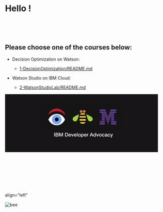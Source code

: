 # Hello !
    

<br>
<br>
<br>

## Please choose one of the courses below:


     
+ Decision Optimization on Watson:
  + [1-DecisionOptimization/README.md](1-DecisionOptimizationWorkshop/README.md)

+ Watson Studio on IBM Cloud:    
  + [2-WatsonStudioLab/README.md](2-WatsonStudioWorkshop/README.md)    


![w5-2](/images/w5-2.png)


<!--
<p style="text-align:center;"><img src="https://ertogrul.github.io/images/w5-3.gif"
     alt="bee" /></p>
 -->


<br>
<br>
<br>
<br>
<br>
<br>



align="left"


<img align="center" src="https://ertogrul.github.io/images/w5-3.gif" alt="bee" />